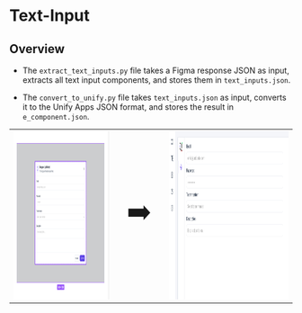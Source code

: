 # Text-Input

## Overview

- The `extract_text_inputs.py` file takes a Figma response JSON as input, extracts all text input components, and stores them in `text_inputs.json`.

- The `convert_to_unify.py` file takes `text_inputs.json` as input, converts it to the Unify Apps JSON format, and stores the result in `e_component.json`.


<p align="center">

<table>
  <tr>
    <td align="center">
      <img src="https://raw.githubusercontent.com/Mahavir2112/Task1-Unify/main/Figma_image.png" height="300"/>
    </td>
    <td align="center" style="font-size: 3rem;">➡️</td>
    <td align="center">
      <img src="https://raw.githubusercontent.com/Mahavir2112/Task1-Unify/main/Unify_image.png" height="300"/>
    </td>
  </tr>
</table>

</p>



